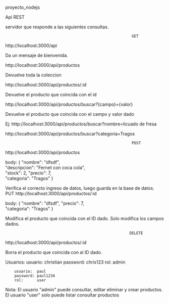 proyecto_nodejs


Api REST 

servidor que responde a las siguientes consultas.

                                                            GET            
http://localhost:3000/api

Da un mensaje de bienvenida.

http://localhost:3000/api/productos

Devuelve toda la coleccion

http://localhost:3000/api/productos/:id

Devuelve el producto que coincida con el id

http://localhost:3000/api/productos/buscar?{campo}={valor}

Devuelve el producto que coincida con el campo y valor dado

Ej:
  http://localhost:3000/api/productos/buscar?nombre=licuado de fresa

  http://localhost:3000/api/productos/buscar?categoria=Tragos

                                                            POST
http://localhost:3000/api/productos

body:
    { 
        "nombre": "dfsdf",	        
        "descripcion": "Fernet con coca cola", 	                            
        "stock": 2,	
        "precio": 7,	    
        "categoria": "Tragos"
    }

Verifica el correcto ingreso de datos,
luego guarda en la base de datos.
                                                            PUT
http://localhost:3000/api/productos/:id

body:
    { 
        "nombre": "dfsdf",
        "precio": 7,	    
        "categoria": "Tragos"
    }
    
Modifica el producto que coincida con el ID dado.
Solo modifica los campos dados.


                                                           DELETE
http://localhost:3000/api/productos/:id

Borra el producto que coincida con al ID dado.


Usuarios:
        usuario:  christian
        password: chris123
        rol:      admin

        usuario:  paul
        password: paul1234
        rol:      user

Nota: El usuario "admin" puede consultar, editar eliminar y crear productos.
      El usuario "user" solo puede listar consultar productos
